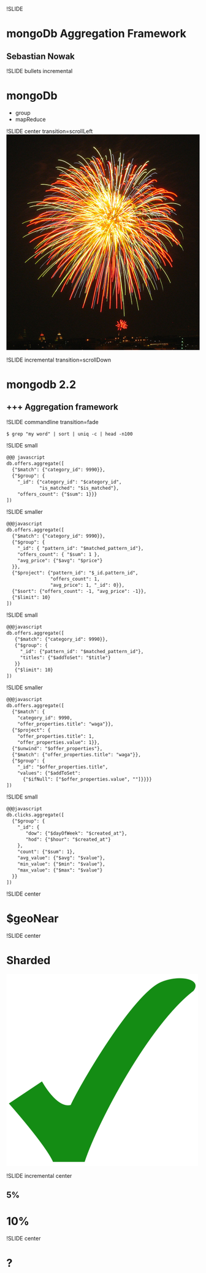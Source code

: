 !SLIDE
# mongoDb Aggregation Framework  #
## Sebastian Nowak

!SLIDE bullets incremental
# mongoDb  #

* group
* mapReduce

!SLIDE center transition=scrollLeft
![Fireworks](fireworks.jpg)

!SLIDE incremental transition=scrollDown
# mongodb 2.2

## +++ Aggregation framework

!SLIDE commandline transition=fade

    $ grep "my word" | sort | uniq -c | head -n100

!SLIDE small

    @@@ javascript
    db.offers.aggregate([
      {"$match": {"category_id": 9990}},
      {"$group": {
        "_id": {"category_id": "$category_id",
                "is_matched": "$is_matched"},
        "offers_count": {"$sum": 1}}}
    ])

!SLIDE smaller

    @@@javascript
    db.offers.aggregate([
      {"$match": {"category_id": 9990}},
      {"$group": {
        "_id": { "pattern_id": "$matched_pattern_id"},
        "offers_count": { "$sum": 1 },
        "avg_price": {"$avg": "$price"}
      }},
      {"$project": {"pattern_id": "$_id.pattern_id",
                    "offers_count": 1,
                    "avg_price": 1, "_id": 0}},
      {"$sort": {"offers_count": -1, "avg_price": -1}},
      {"$limit": 10}
    ])

!SLIDE small

    @@@javascript
    db.offers.aggregate([
       {"$match": {"category_id": 9990}},
       {"$group": {
         "_id": {"pattern_id": "$matched_pattern_id"},
         "titles": {"$addToSet": "$title"}
       }}
       {"$limit": 10}
    ])

!SLIDE smaller

    @@@javascript
    db.offers.aggregate([
      {"$match": {
        "category_id": 9990,
        "offer_properties.title": "waga"}},
      {"$project": {
        "offer_properties.title": 1,
        "offer_properties.value": 1}},
      {"$unwind": "$offer_properties"},
      {"$match": {"offer_properties.title": "waga"}},
      {"$group": {
        "_id": "$offer_properties.title",
        "values": {"$addToSet":
          {"$ifNull": ["$offer_properties.value", ""]}}}}
    ])

!SLIDE small

    @@@javascript
    db.clicks.aggregate([
      {"$group": {
        "_id": {
           "dow": {"$dayOfWeek": "$created_at"},
           "hod": {"$hour": "$created_at"}
        },
        "count": {"$sum": 1},
        "avg_value": {"$avg": "$value"},
        "min_value": {"$min": "$value"},
        "max_value": {"$max": "$value"}
      }}
    ])

!SLIDE center

# $geoNear

!SLIDE center

# Sharded

![Checked](check.svg.png)

!SLIDE incremental center

## 5%

# 10%

!SLIDE center

# ?
